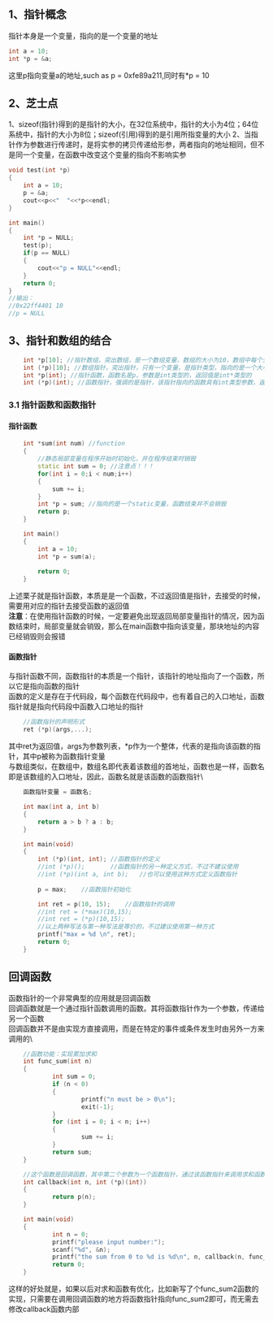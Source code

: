 ## 1、指针概念
指针本身是一个变量，指向的是一个变量的地址
```C++
int a = 10;
int *p = &a;
```
这里p指向变量a的地址,such as p = 0xfe89a211,同时有*p = 10

## 2、芝士点
1、sizeof(指针)得到的是指针的大小，在32位系统中，指针的大小为4位；64位系统中，指针的大小为8位；sizeof(引用)得到的是引用所指变量的大小
2、当指针作为参数进行传递时，是将实参的拷贝传递给形参，两者指向的地址相同，但不是同一个变量，在函数中改变这个变量的指向不影响实参
```C++
void test(int *p)
{
    int a = 10;
    p = &a;
    cout<<p<<"  "<<*p<<endl;
}

int main()
{
    int *p = NULL;
    test(p);
    if(p == NULL)
    {
        cout<<"p = NULL"<<endl;
    }
    return 0;
}
//输出：
//0x22ff4401 10
//p = NULL
```

## 3、指针和数组的结合
```c++
    int *p[10]; //指针数组，突出数组，是一个数组变量，数组的大小为10，数组中每个元素都是指向int类型的指针变量
    int (*p)[10]; //数组指针，突出指针，只有一个变量，是指针类型，指向的是一个大小为10的int数组
    int *p(int); //指针函数，函数名是p，参数是int类型的，返回值是int*类型的
    int (*p)(int); //函数指针，强调的是指针，该指针指向的函数具有int类型参数，返回值是int类型的
```

### 3.1 指针函数和函数指针
#### 指针函数
```c++
    int *sum(int num) //function
    {
        //静态局部变量在程序开始时初始化，并在程序结束时销毁
        static int sum = 0; //注意点！！！
        for(int i = 0;i < num;i++)
        {
            sum += i;
        }
        int *p = sum; //指向的是一个static变量，函数结束并不会销毁
        return p;
    }

    int main()
    {
        int a = 10;
        int *p = sum(a);
        
        return 0;
    }
```
上述栗子就是指针函数，本质是是一个函数，不过返回值是指针，去接受的时候，需要用对应的指针去接受函数的返回值\
**注意**：在使用指针函数的时候，一定要避免出现返回局部变量指针的情况，因为函数结束时，局部变量就会销毁，那么在main函数中指向该变量，那块地址的内容已经销毁则会报错

#### 函数指针
与指针函数不同，函数指针的本质是一个指针，该指针的地址指向了一个函数，所以它是指向函数的指针\
函数的定义是存在于代码段，每个函数在代码段中，也有着自己的入口地址，函数指针就是指向代码段中函数入口地址的指针
```c++
    //函数指针的声明形式
    ret (*p)(args,...);
```
其中ret为返回值，args为参数列表，*p作为一个整体，代表的是指向该函数的指针，其中p被称为函数指针变量\
与数组类似，在数组中，数组名即代表着该数组的首地址，函数也是一样，函数名即是该数组的入口地址，因此，函数名就是该函数的函数指针\
```c++
    函数指针变量 = 函数名;
```
```c++
    int max(int a, int b)
    {
        return a > b ? a : b;
    }

    int main(void)
    {
        int (*p)(int, int); //函数指针的定义
        //int (*p)();       //函数指针的另一种定义方式，不过不建议使用
        //int (*p)(int a, int b);   //也可以使用这种方式定义函数指针
        
        p = max;    //函数指针初始化

        int ret = p(10, 15);    //函数指针的调用
        //int ret = (*max)(10,15);
        //int ret = (*p)(10,15);
        //以上两种写法与第一种写法是等价的，不过建议使用第一种方式
        printf("max = %d \n", ret);
        return 0;
    }
```

## 回调函数
函数指针的一个非常典型的应用就是回调函数\
回调函数就是一个通过指针函数调用的函数。其将函数指针作为一个参数，传递给另一个函数\
回调函数并不是由实现方直接调用，而是在特定的事件或条件发生时由另外一方来调用的\

```c++
    //函数功能：实现累加求和
    int func_sum(int n)
    {
            int sum = 0;
            if (n < 0)
            {
                    printf("n must be > 0\n");
                    exit(-1);
            }
            for (int i = 0; i < n; i++)
            {
                    sum += i;
            }
            return sum;
    }

    //这个函数是回调函数，其中第二个参数为一个函数指针，通过该函数指针来调用求和函数，并把结果返回给主调函数
    int callback(int n, int (*p)(int))
    {
            return p(n);
    }

    int main(void)
    {
            int n = 0;
            printf("please input number:");
            scanf("%d", &n);
            printf("the sum from 0 to %d is %d\n", n, callback(n, func_sum));       //此处直接调用回调函数，而不是直接调用func_sum函数
            return 0;
    }
```
这样的好处就是，如果以后对求和函数有优化，比如新写了个func_sum2函数的实现，只需要在调用回调函数的地方将函数指针指向func_sum2即可，而无需去修改callback函数内部




